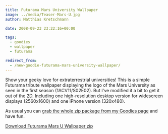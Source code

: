 ```yaml
---
title: Futurama Mars University Wallpaper
image: ../media/Teaser-Mars-U.jpg
author: Matthias Kretschmann

date: 2008-09-23 23:22:16+00:00

tags:
  - goodies
  - wallpaper
  - futurama

redirect_from:
  - /new-goodie-futurama-mars-university-wallpaper/
---
```


Show your geeky love for extraterrestrial universities! This is a simple Futurama tribute wallpaper displaying the logo of the Mars University as seen in the first season (1ACV11/S02E02). But I've modified it a bit to get it out of the 2D. Including one high-resolution desktop version for widescreen displays (2560x1600) and one iPhone version (320x480).

As usual you can [grab the whole zip package from my Goodies page](http://www.kremalicious.com/goodies/#wall) and have fun.

<p class="content-download">
    <a class="icon-download" href="../media/mars-u-wall-by-kremalicious.zip">Download Futurama Mars U Wallpaper <span>zip</span></a>
</p>
